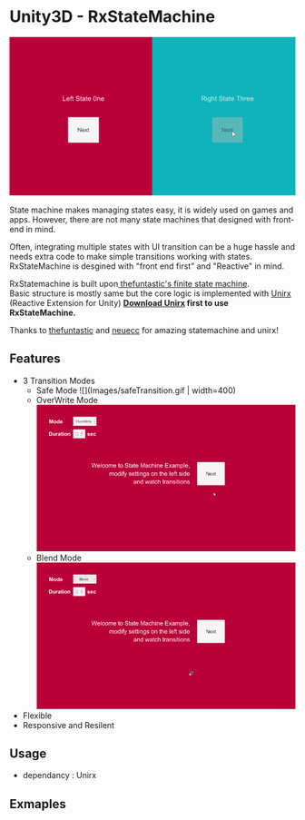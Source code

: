 # Unity3D - RxStateMachine
![](Images/Multiple.gif)


State machine makes managing states easy, it is widely used on games and apps.
However, there are not many state machines that designed with front-end in mind.

Often, integrating multiple states with UI transition can be a huge hassle and needs extra code to make simple transitions working with states.
RxStateMachine is desgined with "front end first" and "Reactive" in mind.

RxStatemachine is built upon[ thefuntastic's finite state machine](https://github.com/thefuntastic/Unity3d-Finite-State-Machine).<br/>
Basic structure is mostly same but the core logic is implemented with [Unirx](https://github.com/neuecc/UniRx) (Reactive Extension for Unity)
**[Download Unirx](https://assetstore.unity.com/packages/tools/unirx-reactive-extensions-for-unity-17276) first to use RxStateMachine.**

Thanks to [thefuntastic](https://github.com/thefuntastic) and [neuecc](https://github.com/neuecc) for amazing statemachine and unirx!

## Features

* 3 Transition Modes
    * Safe Mode 
![](Images/safeTransition.gif | width=400)
    * OverWrite Mode
![](Images/OWTransition.gif)
    * Blend Mode
![](Images/BlendTransition.gif)
* Flexible
* Responsive and Resilent

## Usage
* dependancy : Unirx

## Exmaples




